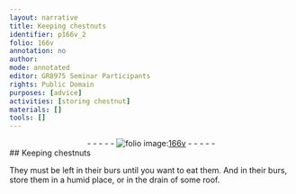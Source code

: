 ```yaml
---
layout: narrative
title: Keeping chestnuts
identifier: p166v_2
folio: 166v
annotation: no
author:
mode: annotated
editor: GR8975 Seminar Participants
rights: Public Domain
purposes: [advice]
activities: [storing chestnut]
materials: []
tools: []
---
```


 <div class="folio" align="center">- - - - - <a href="http://gallica.bnf.fr/ark:/12148/btv1b10500001g/f338.image" target="_blank"><img src="https://cu-mkp.github.io/GR8975-edition/assets/photo-icon.png" alt="folio image: " style="display:inline-block; margin-bottom:-3px;"/>166v</a> - - - - - </div> 
## Keeping chestnuts

 
<span class="activity">They must be left in their burs until you want to eat them. And in their burs, store them in a humid place, or in the drain of some roof.</span>
 